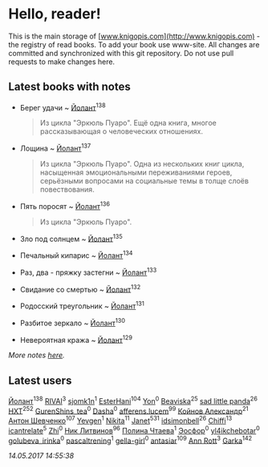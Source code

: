 # Hello, reader!
This is the main storage of [www.knigopis.com](http://www.knigopis.com) - the registry of read books.
To add your book use www-site. All changes are committed and synchronized with this git repository.
Do not use pull requests to make changes here.


## Latest books with notes
* Берег удачи ~ [Йолант](users/104/104690883692185089260-google)<sup>138</sup>
    > Из цикла "Эркюль Пуаро". Ещё одна книга, многое рассказывающая о человеческих отношениях.

* Лощина ~ [Йолант](users/104/104690883692185089260-google)<sup>137</sup>
    > Из цикла "Эркюль Пуаро". Одна из нескольких книг цикла, насыщенная эмоциональными переживаниями героев, серьёзными вопросами на социальные темы в толще слоёв повествования.

* Пять поросят ~ [Йолант](users/104/104690883692185089260-google)<sup>136</sup>
    > Из цикла "Эркюль Пуаро".

* Зло под солнцем ~ [Йолант](users/104/104690883692185089260-google)<sup>135</sup>

* Печальный кипарис ~ [Йолант](users/104/104690883692185089260-google)<sup>134</sup>

* Раз, два - пряжку застегни ~ [Йолант](users/104/104690883692185089260-google)<sup>133</sup>

* Свидание со смертью ~ [Йолант](users/104/104690883692185089260-google)<sup>132</sup>

* Родосский треугольник ~ [Йолант](users/104/104690883692185089260-google)<sup>131</sup>

* Разбитое зеркало ~ [Йолант](users/104/104690883692185089260-google)<sup>130</sup>

* Невероятная кража ~ [Йолант](users/104/104690883692185089260-google)<sup>129</sup>


_More notes [here](latest_books_with_notes.md)._


## Latest users
[Йолант](users/104/104690883692185089260-google)<sup>138</sup> 
[RIVAI](users/105/105617470861273678190-google)<sup>3</sup> 
[sjomk1n](users/243/243975624-vkontakte)<sup>1</sup> 
[EsterHani](users/305/30558181-vkontakte)<sup>104</sup> 
[Yon](users/103/10348899-vkontakte)<sup>0</sup> 
[Beaviska](users/102/10202544960024508-facebook)<sup>25</sup> 
[sad little panda](users/188/1882525281990290-facebook)<sup>26</sup> 
[HXT](users/100/100002563462782-facebook)<sup>252</sup> 
[GurenShins_tea](users/712/712242609159274496-twitter)<sup>0</sup> 
[Dasha](users/130/13015628898852979311-mailru)<sup>0</sup> 
[afferens.lucem](users/196/196071655-vkontakte)<sup>99</sup> 
[Койнов Александр](users/414/414040473-vkontakte)<sup>21</sup> 
[Антон Шевченко](users/339/339786161-vkontakte)<sup>107</sup> 
[Yevgen](users/100/100001921022265-facebook)<sup>1</sup> 
[Nikita](users/100/100684315-vkontakte)<sup>11</sup> 
[Janet](users/205/20565064-vkontakte)<sup>531</sup> 
[idsimonbell](users/380/380554090-vkontakte)<sup>26</sup> 
[Chiffi](users/105/105831994080785626680-google)<sup>13</sup> 
[icantrelate](users/111/111003752220369872386-googleplus)<sup>5</sup> 
[Zhi](users/104/104502610850806942588-google)<sup>0</sup> 
[Ник Литвинов](users/241/241974816-vkontakte)<sup>96</sup> 
[Полина Чтаева](users/182/18209789998000712034-mailru)<sup>1</sup> 
[Эосфор](users/193/1931089343792598-facebook)<sup>0</sup> 
[yl4ikchebotar](users/651/65177110-vkontakte)<sup>0</sup> 
[golubeva_irinka](users/208/20867638-vkontakte)<sup>0</sup> 
[pascaltrening](users/116/1168869274-facebook)<sup>1</sup> 
[gella-girl](users/421/42198251-vkontakte)<sup>0</sup> 
[antasiar](users/688/68827372-vkontakte)<sup>109</sup> 
[Ann Rott](users/108/108774233915925319546-google)<sup>3</sup> 
[Garka](users/115/115753719718250012620-google)<sup>142</sup> 


_14.05.2017 14:55:38_
